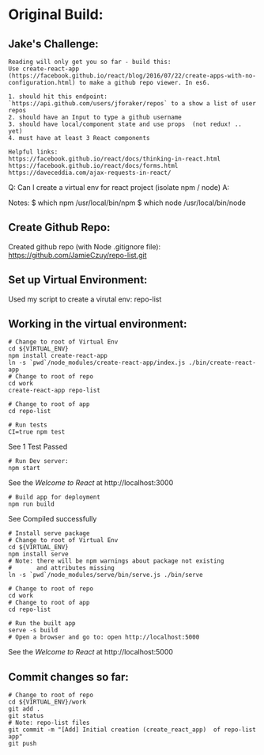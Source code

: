 Original Build:
===

Jake's Challenge:
---
```
Reading will only get you so far - build this:
Use create-react-app (https://facebook.github.io/react/blog/2016/07/22/create-apps-with-no-configuration.html) to make a github repo viewer. In es6.

1. should hit this endpoint: `https://api.github.com/users/jforaker/repos` to a show a list of user repos 
2. should have an Input to type a github username
3. should have local/component state and use props  (not redux! .. yet)
4. must have at least 3 React components

Helpful links: 
https://facebook.github.io/react/docs/thinking-in-react.html
https://facebook.github.io/react/docs/forms.html
https://daveceddia.com/ajax-requests-in-react/
```

Q: Can I create a virtual env for react project (isolate npm / node)
A: 

Notes:
$ which npm
/usr/local/bin/npm
$ which node
/usr/local/bin/node


Create Github Repo:
---
Created github repo (with Node .gitignore file):
  https://github.com/JamieCzuy/repo-list.git
  


Set up Virtual Environment:
---
Used my script to create a virutal env: repo-list



Working in the virtual environment:
---

```
# Change to root of Virtual Env
cd ${VIRTUAL_ENV}
npm install create-react-app
ln -s `pwd`/node_modules/create-react-app/index.js ./bin/create-react-app
# Change to root of repo
cd work
create-react-app repo-list
```

```
# Change to root of app
cd repo-list
```
```
# Run tests
CI=true npm test
```
See 1 Test Passed

```
# Run Dev server:
npm start
```
See the *Welcome to React* at http://localhost:3000

```
# Build app for deployment
npm run build
```
See Compiled successfully

```
# Install serve package
# Change to root of Virtual Env
cd ${VIRTUAL_ENV}
npm install serve
# Note: there will be npm warnings about package not existing
#       and attributes missing
ln -s `pwd`/node_modules/serve/bin/serve.js ./bin/serve
```

```
# Change to root of repo
cd work
# Change to root of app
cd repo-list
```

```
# Run the built app
serve -s build
# Open a browser and go to: open http://localhost:5000
```

See the *Welcome to React* at http://localhost:5000


Commit changes so far:
---
```
# Change to root of repo
cd ${VIRTUAL_ENV}/work
git add .
git status
# Note: repo-list files
git commit -m "[Add] Initial creation (create_react_app)  of repo-list app"
git push
```
